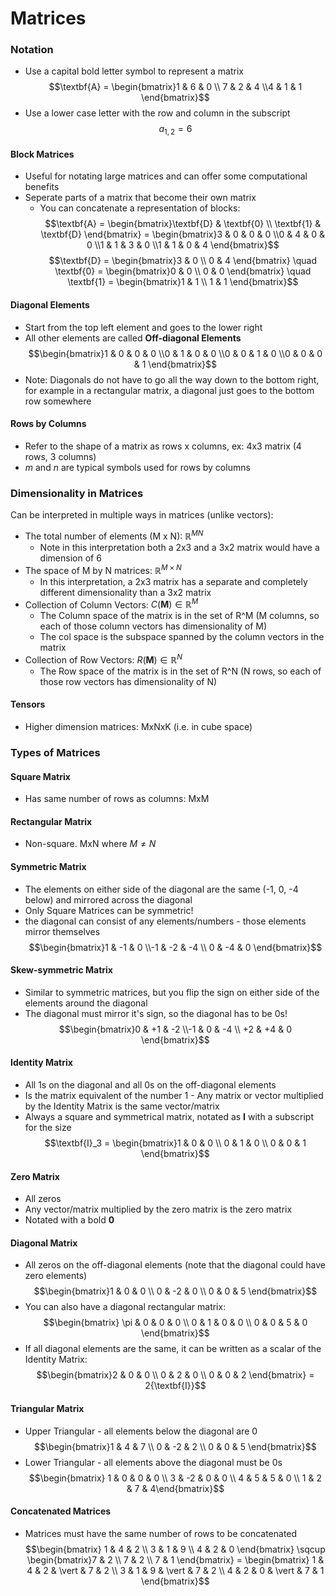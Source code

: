 # Matrices

### Notation

- Use a capital bold letter symbol to represent a matrix
  $$\textbf{A} = \begin{bmatrix}1 & 6 & 0 \\ 7 & 2 & 4 \\4 & 1 & 1 \end{bmatrix}$$
- Use a lower case letter with the row and column in the subscript
  $$a_{1,2} = 6$$

#### Block Matrices

- Useful for notating large matrices and can offer some computational benefits
- Seperate parts of a matrix that become their own matrix
  - You can concatenate a representation of blocks:
    $$\textbf{A} = \begin{bmatrix}\textbf{D} & \textbf{0} \\ \textbf{1} & \textbf{D} \end{bmatrix} = \begin{bmatrix}3 & 0 & 0 & 0 \\0 & 4 & 0 & 0 \\1 & 1 & 3 & 0 \\1 & 1 & 0 & 4 \end{bmatrix}$$
    $$\textbf{D} = \begin{bmatrix}3 & 0 \\ 0 & 4 \end{bmatrix} \quad \textbf{0} = \begin{bmatrix}0 & 0 \\ 0 & 0 \end{bmatrix} \quad \textbf{1} = \begin{bmatrix}1 & 1 \\ 1 & 1 \end{bmatrix}$$

#### Diagonal Elements

- Start from the top left element and goes to the lower right
- All other elements are called **Off-diagonal Elements**
  $$\begin{bmatrix}1 & 0 & 0 & 0 \\0 & 1 & 0 & 0 \\0 & 0 & 1 & 0 \\0 & 0 & 0 & 1 \end{bmatrix}$$
- Note: Diagonals do not have to go all the way down to the bottom right, for example in a rectangular matrix, a diagonal just goes to the bottom row somewhere

#### Rows by Columns

- Refer to the shape of a matrix as rows x columns, ex: 4x3 matrix (4 rows, 3 columns)
- $m$ and $n$ are typical symbols used for rows by columns

### Dimensionality in Matrices

Can be interpreted in multiple ways in matrices (unlike vectors):

- The total number of elements (M x N): $\mathbb{R}^{MN}$
  - Note in this interpretation both a 2x3 and a 3x2 matrix would have a dimension of 6
- The space of M by N matrices: $\mathbb{R}^{M \times N}$
  - In this interpretation, a 2x3 matrix has a separate and completely different dimensionality than a 3x2 matrix
- Collection of Column Vectors: $C(\textbf{M}) \in \mathbb{R}^M$
  - The Column space of the matrix is in the set of R^M (M columns, so each of those column vectors has dimensionality of M)
  - The col space is the subspace spanned by the column vectors in the matrix
- Collection of Row Vectors: $R(\textbf{M}) \in \mathbb{R}^N$
  - The Row space of the matrix is in the set of R^N (N rows, so each of those row vectors has dimensionality of N)

#### Tensors

- Higher dimension matrices: MxNxK (i.e. in cube space)

### Types of Matrices

#### Square Matrix

- Has same number of rows as columns: MxM

#### Rectangular Matrix

- Non-square. MxN where $M \neq N$

#### Symmetric Matrix

- The elements on either side of the diagonal are the same (-1, 0, -4 below) and mirrored across the diagonal
- Only Square Matrices can be symmetric!
- the diagonal can consist of any elements/numbers - those elements mirror themselves
  $$\begin{bmatrix}1 & -1 & 0 \\-1 & -2 & -4 \\ 0 & -4 & 0 \end{bmatrix}$$

#### Skew-symmetric Matrix

- Similar to symmetric matrices, but you flip the sign on either side of the elements around the diagonal
- The diagonal must mirror it's sign, so the diagonal has to be 0s!
  $$\begin{bmatrix}0 & +1 & -2 \\-1 & 0 & -4 \\ +2 & +4 & 0 \end{bmatrix}$$

#### Identity Matrix

- All 1s on the diagonal and all 0s on the off-diagonal elements
- Is the matrix equivalent of the number $1$ - Any matrix or vector multiplied by the Identity Matrix is the same vector/matrix
- Always a square and symmetrical matrix, notated as $\textbf{I}$ with a subscript for the size
  $$\textbf{I}_3 = \begin{bmatrix}1 & 0 & 0 \\ 0 & 1 & 0 \\ 0 & 0 & 1 \end{bmatrix}$$

#### Zero Matrix

- All zeros
- Any vector/matrix multiplied by the zero matrix is the zero matrix
- Notated with a bold $\textbf{0}$

#### Diagonal Matrix

- All zeros on the off-diagonal elements (note that the diagonal could have zero elements)
  $$\begin{bmatrix}1 & 0 & 0 \\ 0 & -2 & 0 \\ 0 & 0 & 5 \end{bmatrix}$$
- You can also have a diagonal rectangular matrix:
  $$\begin{bmatrix} \pi & 0 & 0 & 0 \\ 0 & 1 & 0 & 0 \\ 0 & 0 & 5 & 0 \end{bmatrix}$$
- If all diagonal elements are the same, it can be written as a scalar of the Identity Matrix:
  $$\begin{bmatrix}2 & 0 & 0 \\ 0 & 2 & 0 \\ 0 & 0 & 2 \end{bmatrix} = 2{\textbf{I}}$$

#### Triangular Matrix
- Upper Triangular - all elements below the diagonal are 0
$$\begin{bmatrix}1 & 4 & 7 \\ 0 & -2 & 2 \\ 0 & 0 & 5 \end{bmatrix}$$
- Lower Triangular - all elements above the diagonal must be 0s
$$\begin{bmatrix} 1 & 0 & 0 & 0 \\ 3 & -2 & 0 & 0 \\ 4 & 5 & 5 & 0 \\ 1 & 2 & 7 & 4\end{bmatrix}$$

#### Concatenated Matrices
- Matrices must have the same number of rows to be concatenated
$$\begin{bmatrix} 1 & 4 & 2 \\ 3 & 1 & 9 \\ 4 & 2 & 0 \end{bmatrix} \sqcup \begin{bmatrix}7 & 2 \\ 7 & 2 \\ 7 & 1 \end{bmatrix} = \begin{bmatrix} 1 & 4 & 2 & \vert & 7 & 2 \\ 3 & 1 & 9 & \vert & 7 & 2 \\ 4 & 2 & 0 & \vert & 7 & 1 \end{bmatrix}$$